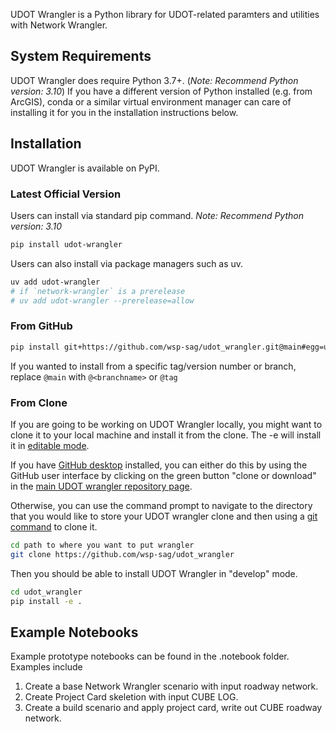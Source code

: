 UDOT Wrangler is a Python library for UDOT-related paramters and utilities with Network Wrangler.

## System Requirements
UDOT Wrangler does require Python 3.7+. (_Note: Recommend Python version: 3.10_) If you have a different version of Python installed (e.g. from ArcGIS), conda or a similar virtual environment manager can care of installing it for you in the installation instructions below.

## Installation
UDOT Wrangler is available on PyPI.

### Latest Official Version
Users can install via standard pip command. _Note: Recommend Python version: 3.10_
```bash
pip install udot-wrangler
```

Users can also install via package managers such as uv.
```bash
uv add udot-wrangler
# if `network-wrangler` is a prerelease
# uv add udot-wrangler --prerelease=allow
```

### From GitHub
```bash
pip install git+https://github.com/wsp-sag/udot_wrangler.git@main#egg=udot_wrangler
```

If you wanted to install from a specific tag/version number or branch, replace `@main` with `@<branchname>`  or `@tag`

### From Clone

If you are going to be working on UDOT Wrangler locally, you might want to clone it to your local machine and install it from the clone.  The -e will install it in [editable mode](https://pip.pypa.io/en/stable/reference/pip_install/?highlight=editable#editable-installs).

If you have [GitHub desktop](https://desktop.github.com/) installed, you can either do this by using the GitHub user interface by clicking on the green button "clone or download" in the [main UDOT wrangler repository page](https://github.com/wsp-sag/udot_wrangler).

Otherwise, you can use the command prompt to navigate to the directory that you would like to store your UDOT wrangler clone and then using a [git command](https://git-scm.com/downloads) to clone it.

```bash
cd path to where you want to put wrangler
git clone https://github.com/wsp-sag/udot_wrangler
```

Then you should be able to install UDOT Wrangler in "develop" mode.

```bash
cd udot_wrangler
pip install -e .
```
## Example Notebooks
Example prototype notebooks can be found in the .notebook folder. Examples include
1. Create a base Network Wrangler scenario with input roadway network.
2. Create Project Card skeletion with input CUBE LOG.
3. Create a build scenario and apply project card, write out CUBE roadway network.

